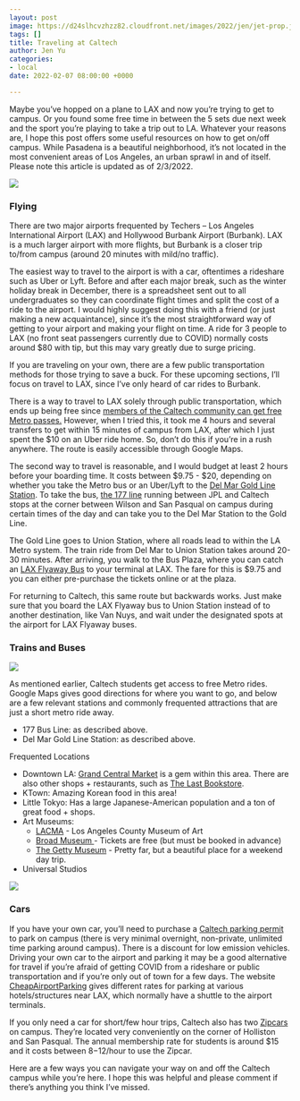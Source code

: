 ```yaml
---
layout: post
image: https://d24slhcvzhzz82.cloudfront.net/images/2022/jen/jet-prop.jpeg
tags: []
title: Traveling at Caltech
author: Jen Yu
categories:
- local
date: 2022-02-07 08:00:00 +0000

---
```

Maybe you’ve hopped on a plane to LAX and now you’re trying to get to campus. Or you found some free time in between the 5 sets due next week and the sport you’re playing to take a trip out to LA. Whatever your reasons are, I hope this post offers some useful resources on how to get on/off campus. While Pasadena is a beautiful neighborhood, it’s not located in the most convenient areas of Los Angeles, an urban sprawl in and of itself. Please note this article is updated as of 2/3/2022. 

![](https://d24slhcvzhzz82.cloudfront.net/images/2022/jen/lax.jpeg)

### Flying

There are two major airports frequented by Techers – Los Angeles International Airport (LAX) and Hollywood Burbank Airport (Burbank). LAX is a much larger airport with more flights, but Burbank is a closer trip to/from campus (around 20 minutes with mild/no traffic).

The easiest way to travel to the airport is with a car, oftentimes a rideshare such as Uber or Lyft. Before and after each major break, such as the winter holiday break in December, there is a spreadsheet sent out to all undergraduates so they can coordinate flight times and split the cost of a ride to the airport. I would highly suggest doing this with a friend (or just making a new acquaintance), since it’s the most straightforward way of getting to your airport and making your flight on time. A ride for 3 people to LAX (no front seat passengers currently due to COVID) normally costs around $80 with tip, but this may vary greatly due to surge pricing.

If you are traveling on your own, there are a few public transportation methods for those trying to save a buck. For these upcoming sections, I’ll focus on travel to LAX, since I’ve only heard of car rides to Burbank.

There is a way to travel to LAX solely through public transportation, which ends up being free since [members of the Caltech community can get free Metro passes.](https://parking.caltech.edu/commuter-services/public-transit) However, when I tried this, it took me 4 hours and several transfers to get within 15 minutes of campus from LAX, after which I just spent the $10 on an Uber ride home. So, don’t do this if you’re in a rush anywhere. The route is easily accessible through Google Maps.

The second way to travel is reasonable, and I would budget at least 2 hours before your boarding time. It costs between $9.75 - $20, depending on whether you take the Metro bus or an Uber/Lyft to the [Del Mar Gold Line Station](https://www.yelp.com/biz/del-mar-gold-line-station-pasadena). To take the bus, [the 177 line](https://moovitapp.com/index/en/public_transit-line-177-Los_Angeles_CA-302-1177-676645-0) running between JPL and Caltech stops at the corner between Wilson and San Pasqual on campus during certain times of the day and can take you to the Del Mar Station to the Gold Line.

The Gold Line goes to Union Station, where all roads lead to within the LA Metro system. The train ride from Del Mar to Union Station takes around 20-30 minutes. After arriving, you walk to the Bus Plaza, where you can catch an [LAX Flyaway Bus](https://www.flylax.com/flyaway-bus) to your terminal at LAX. The fare for this is $9.75 and you can either pre-purchase the tickets online or at the plaza.

For returning to Caltech, this same route but backwards works. Just make sure that you board the LAX Flyaway bus to Union Station instead of to another destination, like Van Nuys, and wait under the designated spots at the airport for LAX Flyaway buses.

### Trains and Buses

![](https://d24slhcvzhzz82.cloudfront.net/images/2022/jen/lacma.jpeg)

As mentioned earlier, Caltech students get access to free Metro rides. Google Maps gives good directions for where you want to go, and below are a few relevant stations and commonly frequented attractions that are just a short metro ride away.

* 177 Bus Line: as described above.
* Del Mar Gold Line Station: as described above.

Frequented Locations

* Downtown LA: [Grand Central Market](https://www.grandcentralmarket.com/) is a gem within this area. There are also other shops + restaurants, such as [The Last Bookstore](https://www.lastbookstorela.com/).
* KTown: Amazing Korean food in this area!
* Little Tokyo: Has a large Japanese-American population and a ton of great food + shops.
* Art Museums:
  * [LACMA](https://www.lacma.org/?gclid=CjwKCAiAo4OQBhBBEiwA5KWu_z1PI1QMxaVh5Va1sRE8oMhAjTsHNYCromX6IVagpL712IlLlDTKthoCIP0QAvD_BwE&gclsrc=aw.ds) - Los Angeles County Museum of Art
  * [Broad Museum ](https://www.thebroad.org/?gclid=CjwKCAiAo4OQBhBBEiwA5KWu_wznZ1hcmtiC9ewDWcLfHfTVB36jsDDONuQGEzb1gvHPMwUczZPtwRoCVNYQAvD_BwE)- Tickets are free (but must be booked in advance)
  * [The Getty Museum](https://artsandculture.google.com/partner/the-j-paul-getty-museum) - Pretty far, but a beautiful place for a weekend day trip.
* Universal Studios

![](https://d24slhcvzhzz82.cloudfront.net/images/2022/jen/holliston.png)

### Cars

If you have your own car, you’ll need to purchase a [Caltech parking permit](https://parking.caltech.edu/parking-info/parking-permits) to park on campus (there is very minimal overnight, non-private, unlimited time parking around campus). There is a discount for low emission vehicles. Driving your own car to the airport and parking it may be a good alternative for travel if you’re afraid of getting COVID from a rideshare or public transportation and if you’re only out of town for a few days. The website [CheapAirportParking](https://www.cheapairportparking.org/) gives different rates for parking at various hotels/structures near LAX, which normally have a shuttle to the airport terminals.

If you only need a car for short/few hour trips, Caltech also has two [Zipcars](https://www.zipcar.com/universities/california-institute-of-technology) on campus. They’re located very conveniently on the corner of Holliston and San Pasqual. The annual membership rate for students is around $15 and it costs between $8-$12/hour to use the Zipcar.

Here are a few ways you can navigate your way on and off the Caltech campus while you’re here. I hope this was helpful and please comment if there’s anything you think I’ve missed.